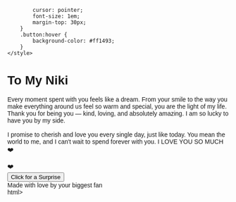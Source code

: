             cursor: pointer;
            font-size: 1em;
            margin-top: 30px;
        }
        .button:hover {
            background-color: #ff1493;
        }
    </style>
</head>
<body>
    <h1>To My Niki</h1>
    <p>
        Every moment spent with you feels like a dream. From your smile to the way you make everything around us feel so warm and special, 
        you are the light of my life. Thank you for being you — kind, loving, and absolutely amazing. I am so lucky to have you by my side.
        <br><br>
        I promise to cherish and love you every single day, just like today. You mean the world to me, and I can't wait to spend forever 
        with you. I LOVE YOU SO MUCH ❤️
    </p>
    <div class="heart">❤️</div>
    <button class="button" onclick="alert('I love you!')">Click for a Surprise</button>
    <footer>
        Made with love by your biggest fan
    </footer>
</body>
</html>
 html>
<html lang="en">
<head>
<title>Page Title</title>
<meta charset="UTF-8">
<meta name="viewport" content="width=device-width, initial-scale=1">
<style>
body {
  font-family: Arial, Helvetica, sans-serif;
}
</style>
</head>
<body>
